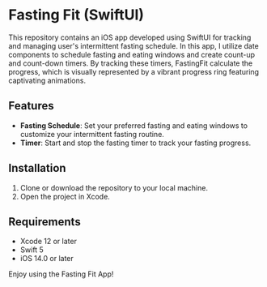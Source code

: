 # Fasting Fit (SwiftUI)

This repository contains an iOS app developed using SwiftUI for tracking and managing user's intermittent fasting schedule. In this app, I utilize date components to schedule fasting and eating windows and create count-up and count-down timers. By tracking these timers, FastingFit calculate the progress, which is visually represented by a vibrant progress ring featuring captivating animations.

## Features

- **Fasting Schedule**: Set your preferred fasting and eating windows to customize your intermittent fasting routine.
- **Timer**: Start and stop the fasting timer to track your fasting progress.

## Installation

1. Clone or download the repository to your local machine.
2. Open the project in Xcode.

## Requirements

- Xcode 12 or later
- Swift 5
- iOS 14.0 or later

Enjoy using the Fasting Fit App!
